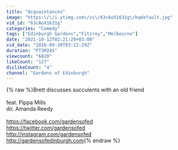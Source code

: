 ```yaml
---
title: "Acquaintances"
image: "https:\/\/i.ytimg.com\/vi\/63cAoX1631g\/hqdefault.jpg"
vid_id: "63cAoX1631g"
categories: "Comedy"
tags: ["Edinburgh Gardens","Fitzroy","Melbourne"]
date: "2021-10-12T02:21:20+03:00"
vid_date: "2016-09-30T03:22:29Z"
duration: "PT3M24S"
viewcount: "6820"
likeCount: "127"
dislikeCount: "4"
channel: "Gardens of Edinburgh"
---
```

{% raw %}Brett discusses succulents with an old friend<br /><br />feat. Pippa Mills<br />dir. Amanda Reedy<br /><br /><a rel="nofollow" target="blank" href="https://facebook.com/gardensofed">https://facebook.com/gardensofed</a><br /><a rel="nofollow" target="blank" href="https://twitter.com/gardensofed">https://twitter.com/gardensofed</a><br /><a rel="nofollow" target="blank" href="http://instagram.com/gardensofed">http://instagram.com/gardensofed</a><br /><a rel="nofollow" target="blank" href="http://gardensofedinburgh.com">http://gardensofedinburgh.com</a>{% endraw %}
